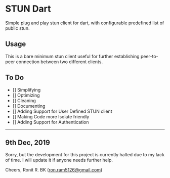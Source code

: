 # STUN Dart
Simple plug and play stun client for dart, with configurable predefined list of public stun.

## Usage
This is a bare minimum stun client useful for further establishing peer-to-peer connection between two different clients.


## To Do
- [] Simplifying
- [] Optimizing
- [] Cleaning
- [] Documenting
- [] Adding Support for User Defined STUN client
- [] Making Code more Isolate friendly
- [] Adding Support for Authentication

---

## 9th Dec, 2019
Sorry, but the development for this project is currently halted due to my lack of time. I will update it if anyone needs further help. 

Cheers,
Ronit R. BK ([ron.ram5126@gmail.com](mailto:ron.ram5126@gmail.com))

